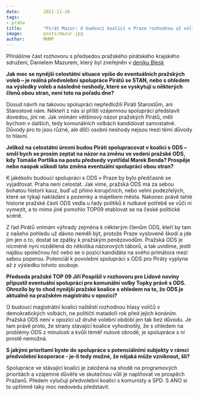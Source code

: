 ```yaml
---
date:         2021-11-16
tags:         
- praha
title:        "Pirát Mazur: O budoucí koalici v Praze rozhodnou až voliči, ne političtí matadoři a šíbři"
image: 	      posts/mazur.jpg
author:       MHMP
---
```


Přinášíme část rozhovoru s předsedou pražského pirátského krajského sdružení, Danielem Mazurem, který byl zveřejněn v [deníku Blesk](https://www.blesk.cz/clanek/regiony-praha-praha-zpravy/695625/vezme-spolu-utokem-i-prahu-byl-by-hrich-nevyslyset-vuli-volicu-mini-pospisil-nebrani-se-ani-ostatni.html)

**Jak moc se nynější celostátní situace vpíše do eventuálních pražských voleb – je reálná předvolební spolupráce Pirátů se STAN, nebo s ohledem na výsledky voleb a následné neshody, které se vyskytují u některých členů obou stran, není toto na pořadu dne?**

Dosud návrh na takovou spolupráci nepředložili Piráti Starostům, ani Starostové nám. Někteří z nás si příští vzájemnou spolupráci představit dovedou, jiní ne. Jak vnímám většinový názor pražských Pirátů, měli bychom v dalších, tedy komunálních volbách kandidovat samostatně. Důvody pro to jsou různé, ale dílčí osobní neshody nejsou mezi těmi důvody to hlavní. 

**Jelikož na celostátní úrovni budou Piráti spolupracovat v koalici s ODS – směl bych se prosím zeptat na názor na změnu ve vedení pražské ODS, kdy Tomáše Portlíka na postu předsedy vystřídal Marek Benda? Prospěje nebo naopak uškodí tato změna eventuální spolupráci obou stran?**

K jakékoliv budoucí spolupráci s ODS v Praze by bylo předčasné se vyjadřovat. Praha není celostát. Jak víme, pražská ODS má za sebou bohatou historii kauz, buď už přímo korupčních, nebo velmi podezřelých, které se týkají nakládání s pozemky a majetkem města. Nakonec právě tahle historie pražské části ODS vedla u řady politiků k nutkavé potřebě se vůči ní vymezit, a to mimo jiné pomohlo TOP09 etablovat se na české politické scéně.  

Z řad Pirátů vnímám výhrady zejména k některým členům ODS, kteří by tam z našeho pohledu už dávno neměli být, protože Praze vysloveně škodí a jde jim jen o to, dostat se zpátky k pražským penězovodům. Pražská ODS je nicméně nyní rozdělená do několika názorových táborů, a tak uvidíme, jestli najdou společnou řeč nebo se o pozici kandidáta na svého primátora mezi sebou poperou. Potenciál k povolební spolupráci s ODS pro Piráty vyplyne až z výsledku tohoto souboje. 

**Předseda pražské TOP 09 Jiří Pospíšil v rozhovoru pro Lidové noviny připustil eventuální spolupráci pro komunální volby Topky právě s ODS. Ohrozilo by to chod nynější pražské koalice s ohledem na to, že ODS je aktuálně na pražském magistrátu v opozici?**

O budoucí magistrátní koalici naštěstí rozhodnou hlasy voličů v demokratických volbách, ne političtí matadoři rok před jejich konáním. Pražská ODS není v opozici už druhé volební období jen tak bez důvodu. Je tam právě proto, že strany stávající koalice vyhodnotily, že s ohledem na problémy ODS z minulosti a kvůli téměř nulové obrodě, je spolupráce s ní prostě nemožná.

**S jakými prioritami byste do spolupráce s potenciálními subjekty v rámci předvolební kooperace - je-li tedy možné, že nějaká může vzniknout, šli?**

Spolupráce ve stávající koalici je založená na shodě na programových prioritách a vzájemné důvěře ve skutečnou vůli je naplňovat ve prospěch Pražanů. Předem vylučuji předvolební koalici s komunisty a SPD. S ANO si to upřímně taky moc nedovedu představit. 
